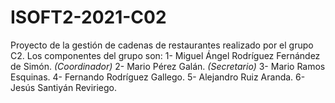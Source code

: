 # ISOFT2-2021-C02
Proyecto de la gestión de cadenas de restaurantes realizado por el grupo C2.
Los componentes del grupo son: 
1- Miguel Ángel Rodríguez Fernández de Simón. _(Coordinador)_
2- Mario Pérez Galán. _(Secretario)_
3- Mario Ramos Esquinas.
4- Fernando Rodríguez Gallego.
5- Alejandro Ruiz Aranda.
6- Jesús Santiyán Reviriego.
